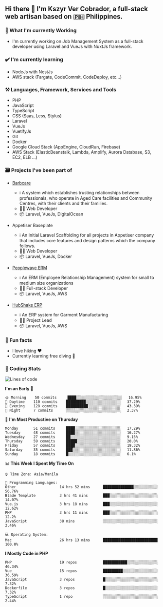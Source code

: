 ## Hi there 👋 I'm Kszyr Ver Cobrador, a full-stack web artisan based on 🇵🇭 Philippines.

### 🚀 What I'm currently Working

- I'm currently working on Job Management System as a full-stack developer using Laravel and VueJs with NuxtJs framework.

### ✔️ I'm currently learning

- NodeJs with NestJs
- AWS stack (Fargate, CodeCommit, CodeDeploy, etc...)

### ⚒️ Languages, Framework, Services and Tools
- PHP
- JavaScript
- TypeScript
- CSS (Saas, Less, Stylus)
- Laravel
- VueJs
- VuetifyJs
- Git
- Docker
- Google Cloud Stack (AppEngine, CloudRun, Firebase)
- AWS Stack (ElasticBeanstalk, Lambda, Amplify, Aurora Database, S3, EC2, ELB ...)


### 🗃 Projects I've been part of

- <a href="https://appetiser.com.au/portfolio/barbcare" target="_blank">Barbcare</a>

  - ℹ️ A system which establishes trusting relationships between professionals, who operate in Aged Care facilities and Community Centres, with their clients and their families.
  - 👨‍💻 Web Developer
  - 📦 Laravel, VueJs, DigitalOcean

- Appetiser Baseplate

  - ℹ️ An Initial Laravel Scaffolding for all projects in Appetiser company that includes core features and design patterns which the company follows.
  - 👨‍💻 Web Developer
  - 📦 Laravel, VueJs, Docker

- <a href="https://peoplewave.co" target="_blank">Peoplewave ERM</a>

  - ℹ️ An ERM (Employee Relationship Management) system for small to medium size organizations
  - 👨‍💻 Full-stack Developer
  - 📦 Laravel, VueJs, AWS

- <a href="https://www.posbang.com/garment-erp" target="_blank">HubShake ERP</a>

  - ℹ️ An ERP system for Garment Manufacturing
  - 👨‍💻 Project Lead
  - 📦 Laravel, VueJs, AWS

### 🌴 Fun facts

- I love hiking ❤️
- Currently learning free diving 🥽

### 🌟 Coding Stats

<!-- WakaTime Stats -->

<!--START_SECTION:waka-->
![Lines of code](https://img.shields.io/badge/From%20Hello%20World%20I%27ve%20Written-489371%20lines%20of%20code-blue)

**I'm an Early 🐤** 

```text
🌞 Morning    50 commits     ████░░░░░░░░░░░░░░░░░░░░░   16.95% 
🌆 Daytime    110 commits    █████████░░░░░░░░░░░░░░░░   37.29% 
🌃 Evening    128 commits    ██████████░░░░░░░░░░░░░░░   43.39% 
🌙 Night      7 commits      ░░░░░░░░░░░░░░░░░░░░░░░░░   2.37%

```
📅 **I'm Most Productive on Thursday** 

```text
Monday       51 commits     ████░░░░░░░░░░░░░░░░░░░░░   17.29% 
Tuesday      48 commits     ████░░░░░░░░░░░░░░░░░░░░░   16.27% 
Wednesday    27 commits     ██░░░░░░░░░░░░░░░░░░░░░░░   9.15% 
Thursday     59 commits     █████░░░░░░░░░░░░░░░░░░░░   20.0% 
Friday       57 commits     ████░░░░░░░░░░░░░░░░░░░░░   19.32% 
Saturday     35 commits     ███░░░░░░░░░░░░░░░░░░░░░░   11.86% 
Sunday       18 commits     █░░░░░░░░░░░░░░░░░░░░░░░░   6.1%

```


📊 **This Week I Spent My Time On** 

```text
⌚︎ Time Zone: Asia/Manila

💬 Programming Languages: 
Other                    14 hrs 52 mins      ██████████████░░░░░░░░░░░   56.76% 
Blade Template           3 hrs 41 mins       ███░░░░░░░░░░░░░░░░░░░░░░   14.07% 
Vue.js                   3 hrs 18 mins       ███░░░░░░░░░░░░░░░░░░░░░░   12.62% 
PHP                      3 hrs 11 mins       ███░░░░░░░░░░░░░░░░░░░░░░   12.2% 
JavaScript               38 mins             ░░░░░░░░░░░░░░░░░░░░░░░░░   2.46%

💻 Operating System: 
Mac                      26 hrs 13 mins      █████████████████████████   100.0%

```

**I Mostly Code in PHP** 

```text
PHP                      19 repos            ███████████░░░░░░░░░░░░░░   46.34% 
Vue                      15 repos            █████████░░░░░░░░░░░░░░░░   36.59% 
JavaScript               3 repos             █░░░░░░░░░░░░░░░░░░░░░░░░   7.32% 
Dockerfile               3 repos             █░░░░░░░░░░░░░░░░░░░░░░░░   7.32% 
TypeScript               1 repo              ░░░░░░░░░░░░░░░░░░░░░░░░░   2.44%

```



<!--END_SECTION:waka-->
